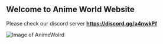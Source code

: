 ## Welcome to Anime World Website

Please check our discord server **https://discord.gg/a4nwkPf**


![Image of AnimeWolrd](http://desktop.wallpaperchanel.com/wp-content/uploads/Cute-Anime-Wallpaper-Download.jpg)
